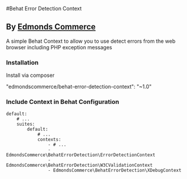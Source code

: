 #Behat Error Detection Context
## By [Edmonds Commerce](https://www.edmondscommerce.co.uk)

A simple Behat Context to allow you to use detect errors from the web browser including PHP exception messages

### Installation

Install via composer

"edmondscommerce/behat-error-detection-context": "~1.0"


### Include Context in Behat Configuration

```
default:
    # ...
    suites:
        default:
            # ...
            contexts:
                - # ...
                - EdmondsCommerce\BehatErrorDetection\ErrorDetectionContext
                - EdmondsCommerce\BehatErrorDetection\W3CValidationContext
                - EdmondsCommerce\BehatErrorDetection\XDebugContext

```
